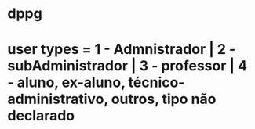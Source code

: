# dppg
# user types = 1 - Admnistrador | 2 - subAdministrador | 3 - professor | 4 - aluno, ex-aluno, técnico-administrativo, outros, tipo não declarado